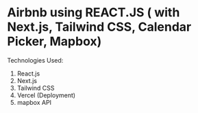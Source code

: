 #  Airbnb using REACT.JS ( with Next.js, Tailwind CSS, Calendar Picker, Mapbox)

Technologies Used:

1. React.js
2. Next.js
3. Tailwind CSS
4. Vercel (Deployment)
5. mapbox API

